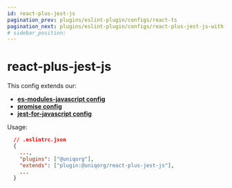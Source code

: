 ```yaml
---
id: react-plus-jest-js
pagination_prev: plugins/eslint-plugin/configs/react-ts
pagination_next: plugins/eslint-plugin/configs/react-plus-jest-js-with-ts
# sidebar_position: 
---
```


# react-plus-jest-js

This config extends our:
 -  **[es-modules-javascript config](plugins/eslint-plugin/configs/esm-javascript.md)**
-  **[promise config](plugins/eslint-plugin/configs/promise.md)**
 -  **[jest-for-javascript config](plugins/eslint-plugin/configs/jest-for-javascript.md)**


Usage:

```json
  // .eslintrc.json
  {
    ...,
    "plugins": ["@uniqorg"],
    "extends": ["plugin:@uniqorg/react-plus-jest-js"],
    ...
  }
```
